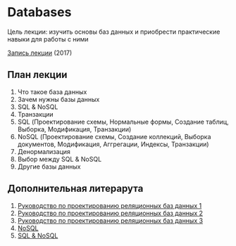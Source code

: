 # Databases

Цель лекции: изучить основы баз данных и приобрести практические навыки для работы с ними

[Запись лекции](https://vimeo.com/227051877/ce3bb09473) (2017)

## План лекции

1. Что такое база данных
2. Зачем нужны базы данных
3. SQL & NoSQL
4. Транзакции
5. SQL (Проектирование схемы, Нормальные формы, Создание таблиц, Выборка, Модификация, Транзакции)
6. NoSQL (Проектирование схемы, Создание коллекций, Выборка документов, Модификация, Аггрегации, Индексы, Транзакции)
7. Денормализация
8. Выбор между SQL & NoSQL
9. Другие базы данных


## Дополнительная литерарута

1. [Руководство по проектированию реляционных баз данных 1](https://habr.com/post/193136/)
1. [Руководство по проектированию реляционных баз данных 2](https://habr.com/post/193284/)
1. [Руководство по проектированию реляционных баз данных 3](https://habr.com/post/193380/)
2. [NoSQL](https://habr.com/company/oleg-bunin/blog/319052/)
3. [SQL & NoSQL](https://tproger.ru/translations/sql-nosql-database-models/)

